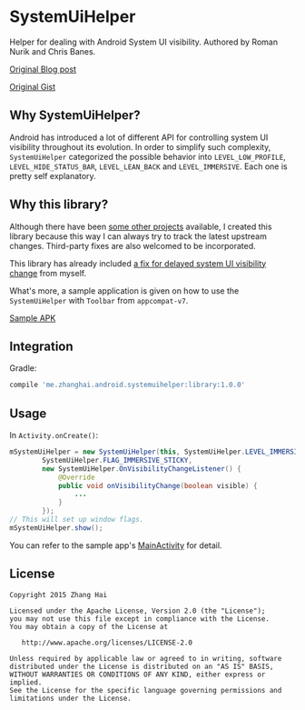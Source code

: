 # SystemUiHelper

Helper for dealing with Android System UI visibility. Authored by Roman Nurik and Chris Banes.

[Original Blog post](https://chris.banes.me/2014/08/29/systemuihelper/)

[Original Gist](https://gist.github.com/chrisbanes/73de18faffca571f7292)

## Why SystemUiHelper?

Android has introduced a lot of different API for controlling system UI visibility throughout its evolution. In order to simplify such complexity, `SystemUiHelper` categorized the possible behavior into `LEVEL_LOW_PROFILE`, `LEVEL_HIDE_STATUS_BAR`, `LEVEL_LEAN_BACK` and `LEVEL_IMMERSIVE`. Each one is pretty self explanatory.

## Why this library?

Although there have been [some other projects](https://github.com/search?utf8=%E2%9C%93&q=SystemUiHelper) available, I created this library because this way I can always try to track the latest upstream changes. Third-party fixes are also welcomed to be incorporated.

This library has already included [a fix for delayed system UI visibility change](library/src/main/java/me/zhanghai/android/systemuihelper/SystemUiHelperImplHC.java) from myself.

What's more, a sample application is given on how to use the `SystemUiHelper` with `Toolbar` from `appcompat-v7`.

[Sample APK](//github.com/DreaminginCodeZH/CustomTabsHelper/releases/download/v1.0.0/sample-release.apk)

## Integration

Gradle:

```gradle
compile 'me.zhanghai.android.systemuihelper:library:1.0.0'
```

## Usage

In `Activity.onCreate()`:

```java
mSystemUiHelper = new SystemUiHelper(this, SystemUiHelper.LEVEL_IMMERSIVE,
        SystemUiHelper.FLAG_IMMERSIVE_STICKY,
        new SystemUiHelper.OnVisibilityChangeListener() {
            @Override
            public void onVisibilityChange(boolean visible) {
                ...
            }
        });
// This will set up window flags.
mSystemUiHelper.show();
```

You can refer to the sample app's [MainActivity](sample/src/main/java/me/zhanghai/android/systemuihelper/sample/MainActivity.java) for detail.

## License

    Copyright 2015 Zhang Hai

    Licensed under the Apache License, Version 2.0 (the "License");
    you may not use this file except in compliance with the License.
    You may obtain a copy of the License at

       http://www.apache.org/licenses/LICENSE-2.0

    Unless required by applicable law or agreed to in writing, software
    distributed under the License is distributed on an "AS IS" BASIS,
    WITHOUT WARRANTIES OR CONDITIONS OF ANY KIND, either express or implied.
    See the License for the specific language governing permissions and
    limitations under the License.
